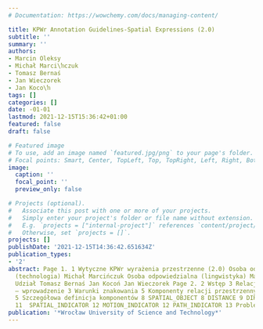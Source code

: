 ```yaml
---
# Documentation: https://wowchemy.com/docs/managing-content/

title: KPWr Annotation Guidelines-Spatial Expressions (2.0)
subtitle: ''
summary: ''
authors:
- Marcin Oleksy
- Michał Marci\ŉczuk
- Tomasz Bernaś
- Jan Wieczorek
- Jan Koco\ŉ
tags: []
categories: []
date: -01-01
lastmod: 2021-12-15T15:36:42+01:00
featured: false
draft: false

# Featured image
# To use, add an image named `featured.jpg/png` to your page's folder.
# Focal points: Smart, Center, TopLeft, Top, TopRight, Left, Right, BottomLeft, Bottom, BottomRight.
image:
  caption: ''
  focal_point: ''
  preview_only: false

# Projects (optional).
#   Associate this post with one or more of your projects.
#   Simply enter your project's folder or file name without extension.
#   E.g. `projects = ["internal-project"]` references `content/project/deep-learning/index.md`.
#   Otherwise, set `projects = []`.
projects: []
publishDate: '2021-12-15T14:36:42.651634Z'
publication_types:
- '2'
abstract: Page 1. 1 Wytyczne KPWr wyrażenia przestrzenne (2.0) Osoba odpowiedzialna
  (technologia) Michał Marcińczuk Osoba odpowiedzialna (lingwistyka) Marcin Oleksy
  Udział Tomasz Bernaś Jan Kocoń Jan Wieczorek Page 2. 2 Wstęp 3 Relacje przestrzenne
  — wprowadzenie 3 Warunki znakowania 5 Komponenty relacji przestrzennych 5 Zestawienie
  5 Szczegółowa definicja komponentów 8 SPATIAL_OBJECT 8 DISTANCE 9 DIRECTION 9 REGION
  11  SPATIAL_INDICATOR 12 MOTION_INDICATOR 12 PATH_INDICATOR 13 Problemy decyzyjne
publication: '*Wrocław University of Science and Technology*'
---
```

